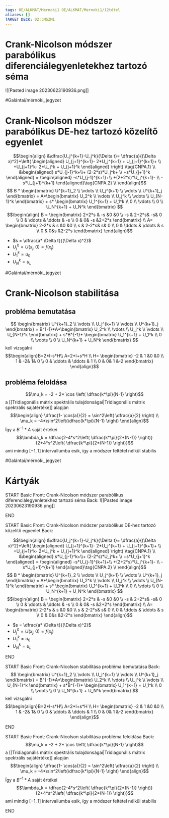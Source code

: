 ```yaml
---
tags: OE/ALKMAT/Mernoki1 OE/ALKMAT/Mernoki1/12tétel 
aliases: []
TARGET DECK: 02::MSZM1
---
```


# Crank-Nicolson módszer parabólikus diferenciálegyenletekhez tartozó séma
![[Pasted image 20230623190936.png]]

#Galántai/mérnöki_jegyzet 

# Crank-Nicolson módszer parabólikus DE-hez tartozó közelítő egyenlet

$$\begin{align}
	&\dfrac{U_j^{k+1}-U_j^k}{\Delta t}= \dfrac{a}{(\Delta x)^2}*\left( 
		\begin{aligned}
			U_{j+1}^{k+1}- 2*U_j^{k+1} + U_{j+1}^{k+1}+ \\ +U_{j+1}^k- 2*U_j^k + U_{j+1}^k
		\end{aligned}	
	\right) \tag{CNPA.1} \\
	&\begin{aligned}
		s*U_{j-1}^k+\\+
		(2-2*s)*U_j^k+ \\
		+s*U_{j+1}^k
	\end{aligned} = 
	\begin{aligned}
		-s*U_{j-1}^{k+1}+\\
		+(2+2*s)*U_j^{k+1}- \\
		- s*U_{j+1}^{k+1}
	\end{aligned}\tag{CNPA.2} \\
\end{align}$$
$$
B *
\begin{bmatrix}
	U^{k+1}_2 \\ \vdots \\ U_j^{k+1} \\ \vdots \\ U^{k+1}_j
\end{bmatrix} = 
A*\begin{bmatrix}
	U_2^k \\ \vdots \\ U_j^k \\ \vdots \\ U_{N-1}^k
\end{bmatrix} +
s* \begin{bmatrix}
	U_1^{k+1} + U_1^k \\ 0 \\ \vdots \\ 0 \\ U_N^{k+1} + U_N^k 
\end{bmatrix} 
$$
$$\begin{align}
	B = \begin{bmatrix}
			2+2*s & -s &0 &0 \\
			-s & 2+2*s& -s& 0 \\
			0 & \ddots & \ddots &   -s \\
			0 & 0& -s &2+2*s
		\end{bmatrix} \\
	A= \begin{bmatrix}
			2-2*s & s &0 &0 \\
			s & 2-2*s& s& 0 \\
			0 & \ddots & \ddots &   s \\
			0 & 0&s &2-2*s
		\end{bmatrix} 
\end{align}$$
- $s = \dfrac{a* \Delta t}{(\Delta x)^2}$
- $U_j^0 = U(x_j,0)=f(x_j)$
- $U_1^k = u_0$
- $U_N^k = u_L$

#Galántai/mérnöki_jegyzet 

# Crank-Nicolson stabilitása
## probléma bemutatása
$$
\begin{bmatrix}
	U^{k+1}_2 \\ \vdots \\ U_j^{k+1} \\ \vdots \\ U^{k+1}_j
\end{bmatrix} = 
B^{-1}*A*\begin{bmatrix}
	U_2^k \\ \vdots \\ U_j^k \\ \vdots \\ U_{N-1}^k
\end{bmatrix} +
s*B^{-1}* \begin{bmatrix}
	U_1^{k+1} + U_1^k \\ 0 \\ \vdots \\ 0 \\ U_N^{k+1} + U_N^k 
\end{bmatrix} $$
kell vizsgálni
$$\begin{align}B=2*I-s*H\\
A=2*I+s*H \\
H= \begin{bmatrix}
			-2 & 1 &0 &0 \\
			1 & -2& 1& 0 \\
			0 & \ddots & \ddots &   1 \\
			0 & 0& 1 &-2
		\end{bmatrix}
\end{align}$$
## probléma feloldása
$$\mu_k = -2 + 2* \cos \left( \dfrac{k*\pi}{N-1} \right)$$
a [[Tridiagonális mátrix spektrális tulajdonságai|Tridiagonális mátrix spektrális sajátértéke]] alapján
$$\begin{align}
	\dfrac{1- \cos(a)}{2} = \sin^2\left( \dfrac{a}{2} \right) \\
	\mu_k = -4*\sin^2\left(\dfrac{k*\pi}{N-1} \right)
\end{align}$$
Így a $B^{-1}*A$ saját értékei
$$\lambda_k = \dfrac{2-4*s^2\left( \dfrac{k*\pi}{2*(N-1)} \right)}{2+4*s^2\left( \dfrac{k*\pi}{2*(N-1)} \right)}$$
ami mindig $[-1,1]$ intervallumba esik, így a módszer feltétel nélkül stabilis

#Galántai/mérnöki_jegyzet 

# Kártyák
START
Basic
Front:
Crank-Nicolson módszer parabólikus diferenciálegyenletekhez tartozó séma
Back:
![[Pasted image 20230623190936.png]]
<!--ID: 1687541487641-->
END

START
Basic
Front:
Crank-Nicolson módszer parabólikus DE-hez tartozó közelítő egyenlet
Back:

$$\begin{align}
	&\dfrac{U_j^{k+1}-U_j^k}{\Delta t}= \dfrac{a}{(\Delta x)^2}*\left( 
		\begin{aligned}
			U_{j+1}^{k+1}- 2*U_j^{k+1} + U_{j+1}^{k+1}+ \\ +U_{j+1}^k- 2*U_j^k + U_{j+1}^k
		\end{aligned}	
	\right) \tag{CNPA.1} \\
	&\begin{aligned}
		s*U_{j-1}^k+\\+
		(2-2*s)*U_j^k+ \\
		+s*U_{j+1}^k
	\end{aligned} = 
	\begin{aligned}
		-s*U_{j-1}^{k+1}+\\
		+(2+2*s)*U_j^{k+1}- \\
		- s*U_{j+1}^{k+1}
	\end{aligned}\tag{CNPA.2} \\
\end{align}$$
$$
B *
\begin{bmatrix}
	U^{k+1}_2 \\ \vdots \\ U_j^{k+1} \\ \vdots \\ U^{k+1}_j
\end{bmatrix} = 
A*\begin{bmatrix}
	U_2^k \\ \vdots \\ U_j^k \\ \vdots \\ U_{N-1}^k
\end{bmatrix} +
s* \begin{bmatrix}
	U_1^{k+1} + U_1^k \\ 0 \\ \vdots \\ 0 \\ U_N^{k+1} + U_N^k 
\end{bmatrix} 
$$
$$\begin{align}
	B = \begin{bmatrix}
			2+2*s & -s &0 &0 \\
			-s & 2+2*s& -s& 0 \\
			0 & \ddots & \ddots &   -s \\
			0 & 0& -s &2+2*s
		\end{bmatrix} \\
	A= \begin{bmatrix}
			2-2*s & s &0 &0 \\
			s & 2-2*s& s& 0 \\
			0 & \ddots & \ddots &   s \\
			0 & 0&s &2-2*s
		\end{bmatrix} 
\end{align}$$
- $s = \dfrac{a* \Delta t}{(\Delta x)^2}$
- $U_j^0 = U(x_j,0)=f(x_j)$
- $U_1^k = u_0$
- $U_N^k = u_L$
<!--ID: 1687541493364-->
END

START
Basic
Front:
Crank-Nicolson stabilitása
probléma bemutatása
Back:
$$
\begin{bmatrix}
	U^{k+1}_2 \\ \vdots \\ U_j^{k+1} \\ \vdots \\ U^{k+1}_j
\end{bmatrix} = 
B^{-1}*A*\begin{bmatrix}
	U_2^k \\ \vdots \\ U_j^k \\ \vdots \\ U_{N-1}^k
\end{bmatrix} +
s*B^{-1}* \begin{bmatrix}
	U_1^{k+1} + U_1^k \\ 0 \\ \vdots \\ 0 \\ U_N^{k+1} + U_N^k 
\end{bmatrix} $$
kell vizsgálni
$$\begin{align}B=2*I-s*H\\
A=2*I+s*H \\
H= \begin{bmatrix}
			-2 & 1 &0 &0 \\
			1 & -2& 1& 0 \\
			0 & \ddots & \ddots &   1 \\
			0 & 0& 1 &-2
		\end{bmatrix}
\end{align}$$
<!--ID: 1687542939217-->
END

START
Basic
Front:
Crank-Nicolson stabilitása
probléma feloldása
Back:
$$\mu_k = -2 + 2* \cos \left( \dfrac{k*\pi}{N-1} \right)$$
a [[Tridiagonális mátrix spektrális tulajdonságai|Tridiagonális mátrix spektrális sajátértéke]] alapján
$$\begin{align}
	\dfrac{1- \cos(a)}{2} = \sin^2\left( \dfrac{a}{2} \right) \\
	\mu_k = -4*\sin^2\left(\dfrac{k*\pi}{N-1} \right)
\end{align}$$
Így a $B^{-1}*A$ saját értékei
$$\lambda_k = \dfrac{2-4*s^2\left( \dfrac{k*\pi}{2*(N-1)} \right)}{2+4*s^2\left( \dfrac{k*\pi}{2*(N-1)} \right)}$$
ami mindig $[-1,1]$ intervallumba esik, így a módszer feltétel nélkül stabilis
<!--ID: 1687542939226-->
END